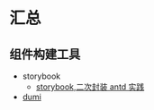 # 汇总

## 组件构建工具

- storybook
  - [storybook,二次封装 antd 实践](https://juejin.cn/post/6844904200359378958#heading-36)
- [dumi](https://github.com/umijs/dumi)
